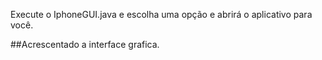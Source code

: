Execute o IphoneGUI.java e escolha uma opção e abrirá o aplicativo para você.

##Acrescentado a interface grafica.

